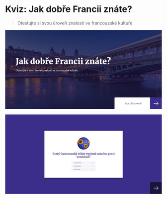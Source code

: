 # Kviz: Jak dobře Francii znáte?
    
> Otestujte si svou úroveň znalostí ve francouzské kultuře
   
![Quizz welcome picture](kviz.jpg)
   
![Quizz interface picture](kviz2.jpg)